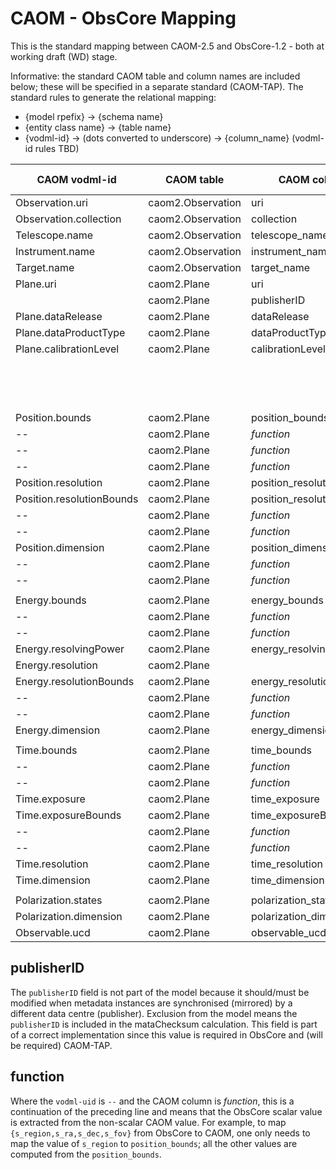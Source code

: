 # CAOM - ObsCore Mapping

This is the standard mapping between CAOM-2.5 and ObsCore-1.2 - both at working draft (WD) stage.

Informative: the standard CAOM table and column names are included below; these will be specified
in a separate standard (CAOM-TAP). The standard rules to generate the relational mapping:
* {model rpefix} -> {schema name}
* {entity class name} -> {table name}
* {vodml-id} -> (dots converted to underscore) -> {column_name} (vodml-id rules TBD)

|CAOM vodml-id|CAOM table|CAOM column|ObsCore table/view|ObsCore column|
|-------------|----------|-----------|------------------|--------------|
|Observation.uri|caom2.Observation|uri|ivoa.ObsCore|obs_id|
|Observation.collection|caom2.Observation|collection|ivoa.ObsCore|obs_collection|
|Telescope.name|caom2.Observation|telescope_name|ivoa.ObsCore|facility_name|
|Instrument.name|caom2.Observation|instrument_name|ivoa.ObsCore|instrument_name|
|Target.name|caom2.Observation|target_name|ivoa.ObsCore|target_name|
|Plane.uri|caom2.Plane|uri|ivoa.ObsCore|obs_creator_did|
||caom2.Plane|publisherID|ivoa.ObsCore|obs_publisher_did|
|Plane.dataRelease|caom2.Plane|dataRelease|ivoa.ObsCore|obs_release_date|
|Plane.dataProductType|caom2.Plane|dataProductType|ivoa.ObsCore|dataproduct_type|
|Plane.calibrationLevel|caom2.Plane|calibrationLevel|ivoa.ObsCore|calib_level|
|||||||
||||ivoa.ObsCore|access_url|
||||ivoa.ObsCore|access_format|
||||ivoa.ObsCore|access_estsize|
|Position.bounds|caom2.Plane|position_bounds|ivoa.ObsCore|s_region|
|--|caom2.Plane|_function_|ivoa.ObsCore|s_ra|
|--|caom2.Plane|_function_|ivoa.ObsCore|s_dec|
|--|caom2.Plane|_function_|ivoa.ObsCore|s_fov|
|Position.resolution|caom2.Plane|position_resolution|ivoa.ObsCore|s_resolution|
|Position.resolutionBounds|caom2.Plane|position_resolutionBounds|ivoa.ObsCore||
|--|caom2.Plane|_function_|ivoa.ObsCore|s_resolution_min|
|--|caom2.Plane|_function_|ivoa.ObsCore|s_resolution_max|
|Position.dimension|caom2.Plane|position_dimension|ivoa.ObsCore||
|--|caom2.Plane|_function_|ivoa.ObsCore|s_xel1|
|--|caom2.Plane|_function_|ivoa.ObsCore|s_xel2|
|||||||
|Energy.bounds|caom2.Plane|energy_bounds|ivoa.ObsCore||
|--|caom2.Plane|_function_|ivoa.ObsCore|em_min|
|--|caom2.Plane|_function_|ivoa.ObsCore|em_max|
|Energy.resolvingPower|caom2.Plane|energy_resolvingPower|ivoa.ObsCore|em_res_power|
|Energy.resolution|caom2.Plane||ivoa.ObsCore|em_resolution|
|Energy.resolutionBounds|caom2.Plane|energy_resolutionBounds|ivoa.ObsCore||
|--|caom2.Plane|_function_|ivoa.ObsCore|em_resolution_min|
|--|caom2.Plane|_function_|ivoa.ObsCore|em_resolution_max|
|Energy.dimension|caom2.Plane|energy_dimension|ivoa.ObsCore|em_xel|
|||||||
|Time.bounds|caom2.Plane|time_bounds|ivoa.ObsCore||
|--|caom2.Plane|_function_|ivoa.ObsCore|t_min|
|--|caom2.Plane|_function_|ivoa.ObsCore|t_max|
|Time.exposure|caom2.Plane|time_exposure|ivoa.ObsCore|t_exptime|
|Time.exposureBounds|caom2.Plane|time_exposureBounds|ivoa.ObsCore||
|--|caom2.Plane|_function_|ivoa.ObsCore|t_exptime_min|
|--|caom2.Plane|_function_|ivoa.ObsCore|t_exptime_max|
|Time.resolution|caom2.Plane|time_resolution|ivoa.ObsCore|t_resolution|
|Time.dimension|caom2.Plane|time_dimension|ivoa.ObsCore|t_xel|
|||||||
|Polarization.states|caom2.Plane|polarization_states|ivoa.ObsCore|pol_states|
|Polarization.dimension|caom2.Plane|polarization_dimension|ivoa.ObsCore|pol_xel|
|Observable.ucd|caom2.Plane|observable_ucd|ivoa.ObsCore|o_ucd|

## publisherID
The `publisherID` field is not part of the model because it should/must be modified when metadata instances are
synchronised (mirrored) by a different data centre (publisher). Exclusion from the model means the `publisherID` is
included in the mataChecksum calculation. This field is part of a correct implementation since this value is required 
in ObsCore and (will be required) CAOM-TAP.

## function
Where the `vodml-uid` is `--` and the CAOM column is _function_, this is a continuation of the preceding line and
means that the ObsCore scalar value is extracted from the non-scalar CAOM value. For example, to map
`{s_region,s_ra,s_dec,s_fov}` from ObsCore to CAOM, one only needs to map the value of `s_region` to `position_bounds`;
all the other values are computed from the `position_bounds`.
